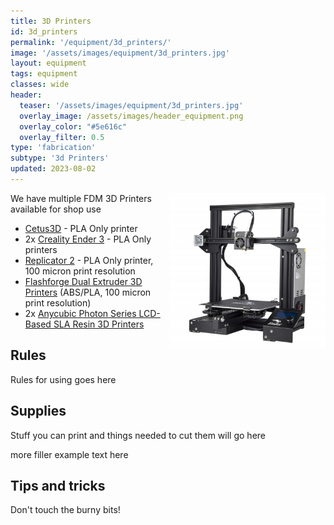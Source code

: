 ```yaml
---
title: 3D Printers
id: 3d_printers
permalink: '/equipment/3d_printers/'
image: '/assets/images/equipment/3d_printers.jpg'
layout: equipment
tags: equipment
classes: wide
header:
  teaser: '/assets/images/equipment/3d_printers.jpg'
  overlay_image: /assets/images/header_equipment.png
  overlay_color: "#5e616c"
  overlay_filter: 0.5
type: 'fabrication'
subtype: '3d Printers'
updated: 2023-08-02
---
```

<img align="right" width="250" height="250" src="/assets/images/equipment/3d_printers.jpg">

We have multiple FDM 3D Printers available for shop use

- [Cetus3D](https://www.cetus3d.com/) - PLA Only printer
- 2x [Creality Ender 3](https://www.creality.com/products/ender-3-3d-printer) - PLA Only printers
- [Replicator 2](https://www.makerbot.com/) - PLA Only printer, 100 micron print resolution
- [Flashforge Dual Extruder 3D Printers](https://store.flashforge.com/) (ABS/PLA, 100 micron print resolution)
- 2x [Anycubic Photon Series LCD-Based SLA Resin 3D Printers](https://www.anycubic.com/collections/anycubic-photon-3d-printers/products/anycubic-photon-3d-printer)

## Rules

Rules for using goes here

## Supplies
Stuff you can print and things needed to cut them will go here

more filler example text here

## Tips and tricks
Don't touch the burny bits!